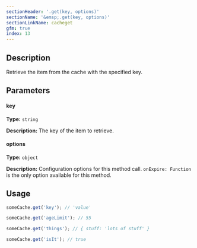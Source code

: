 ```yaml
---
sectionHeader: '.get(key, options)'
sectionName: '&emsp;.get(key, options)'
sectionLinkName: cacheget
gfm: true
index: 13
---
```

## Description
Retrieve the item from the cache with the specified key.

## Parameters

#### key
__Type:__ `string`

__Description:__ The key of the item to retrieve.

#### options
__Type:__ `object`

__Description:__ Configuration options for this method call. `onExpire: Function` is the only option available for this method.

## Usage

```javascript
someCache.get('key'); // 'value'

someCache.get('ageLimit'); // 55

someCache.get('things'); // { stuff: 'lots of stuff' }

someCache.get('isIt'); // true
```